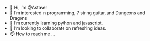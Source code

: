- 👋 Hi, I’m @Astaver
- 👀 I’m interested in programming, 7 string guitar, and Dungeons and Dragons
- 🌱 I’m currently learning python and javascript.
- 💞️ I’m looking to collaborate on refreshing ideas.
- 📫 How to reach me ...

<!---
Astaver/Astaver is a ✨ special ✨ repository because its `README.md` (this file) appears on your GitHub profile.
You can click the Preview link to take a look at your changes.
--->
